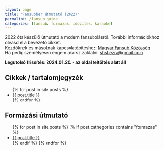 ```yaml
---
layout: page
title: "Fansubber útmutató (2022)"
permalink: /fansub_guide
categories: [fansub, formazas, idozites, karaoke]
---
```


2022 óta készülő útmutató a modern fansubolásról. További információkhoz olvasd el a bevezető cikket.  
Kezdőknek és másoknak kapcsolatépítéshez: [Magyar Fansub Közösség](https://discord.gg/gam4ZVWKvn)  
Ha pedig személyesen engem akarsz zaklatni: [shsl.ezra@gmail.com](mailto:shsl.ezra@gmail.com)

**Legutolsó frissítés: 2024.01.20. - az oldal feltöltés alatt áll**


## Cikkek / tartalomjegyzék

<ul>
  {% for post in site.posts %}
		<li>
		  <a href="{{ post.url }}">{{ post.title }}</a>
		</li>
  {% endfor %}
</ul>


## Formázási útmutató

<ul>
  {% for post in site.posts %}
	{% if post.cathegories contains "formazas" %}
		<li>
		  <a href="{{ post.url }}">{{ post.title }}</a>
		</li>
	{% endif %}
  {% endfor %}
</ul>
